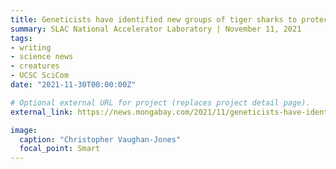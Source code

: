 ```yaml
---
title: Geneticists have identified new groups of tiger sharks to protect
summary: SLAC National Accelerator Laboratory | November 11, 2021
tags:
- writing
- science news
- creatures
- UCSC SciCom
date: "2021-11-30T00:00:00Z"

# Optional external URL for project (replaces project detail page).
external_link: https://news.mongabay.com/2021/11/geneticists-have-identified-new-groups-of-tiger-sharks-to-protect/

image:
  caption: "Christopher Vaughan-Jones"
  focal_point: Smart
---
```

